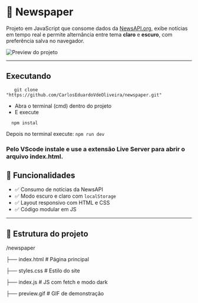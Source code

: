 # 📰 Newspaper

Projeto em JavaScript que consome dados da [NewsAPI.org](https://newsapi.org/), exibe notícias em tempo real e permite alternância entre tema **claro** e **escuro**, com preferência salva no navegador.

![Preview do projeto](./preview.gif)

---

## Executando

```
   git clone "https://github.com/CarlosEduardoVdeOliveira/newspaper.git"
```

- Abra o terminal (cmd) dentro do projeto
- E execute

```
  npm instal
```

Depois no terminal execute: ```npm run dev```

### Pelo VScode instale e use a extensão **Live Server** para abrir o arquivo index.html.

## 🚀 Funcionalidades

- ✅ Consumo de notícias da NewsAPI
- ✅ Modo escuro e claro com `localStorage`
- ✅ Layout responsivo com HTML e CSS
- ✅ Código modular em JS

---

## 📁 Estrutura do projeto

/newspaper

├── index.html # Página principal

├── styles.css # Estilo do site

├── index.js # JS com fetch e modo dark

├── preview.gif # GIF de demonstração
